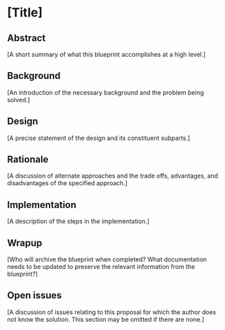 # [Title]

## Abstract

[A short summary of what this blueprint accomplishes at a high level.]

## Background

[An introduction of the necessary background and the problem being solved.]

## Design

[A precise statement of the design and its constituent subparts.]

## Rationale

[A discussion of alternate approaches and the trade offs, advantages, and disadvantages of the specified approach.]

## Implementation

[A description of the steps in the implementation.]

## Wrapup

[Who will archive the blueprint when completed? What documentation needs to be updated to preserve the relevant information from the blueprint?]

## Open issues

[A discussion of issues relating to this proposal for which the author does not
know the solution. This section may be omitted if there are none.]
